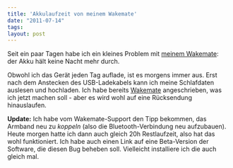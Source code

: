 ```yaml
---
title: 'Akkulaufzeit von meinem Wakemate'
date: "2011-07-14"
tags: 
layout: post
---
```

<p>Seit ein paar Tagen habe ich ein kleines Problem mit <a href="http://blog.kopis.de/2011/05/10/wakemate-5/">meinem Wakemate</a>: der Akku h&#228;lt keine Nacht mehr durch.</p>
<p>Obwohl ich das Ger&#228;t jeden Tag auflade, ist es morgens immer aus. Erst nach dem Anstecken des USB-Ladekabels kann ich meine Schlafdaten auslesen und hochladen. Ich habe bereits <a href="http://wakemate.com/">Wakemate</a> angeschrieben, was ich jetzt machen soll - aber es wird wohl auf eine R&#252;cksendung hinauslaufen.</p>
<p><strong>Update:</strong> Ich habe vom Wakemate-Support den Tipp bekommen, das Armband neu zu <em>koppeln</em> (also die Bluetooth-Verbindung neu aufzubauen). Heute morgen hatte ich dann auch gleich 20h Restlaufzeit, also hat das wohl funktioniert. Ich habe auch einen Link auf eine Beta-Version der Software, die diesen Bug beheben soll. Vielleicht installiere ich die auch gleich mal.</p>
